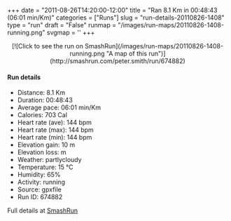 +++
date = "2011-08-26T14:20:00-12:00"
title = "Ran 8.1 Km in 00:48:43 (06:01 min/Km)"
categories = ["Runs"]
slug = "run-details-20110826-1408"
type = "run"
draft = "False"
runmap = "/images/run-maps/20110826-1408-running.png"
svgmap = '<polyline points="3 66, 14 66, 35 39, 41 35, 47 27, 61 17, 75 33, 82 49, 69 69, 73 76, 78 81, 83 82, 95 77, 100 67, 96 58, 79 57, 74 60, 69 69, 73 77, 78 82, 83 83, 95 77, 100 68, 97 60, 87 55, 72 36, 65 16, 53 27, 42 31, 41 36, 33 42, 34 41, 35 44, 33 43, 32 46, 32 44, 20 53, 19 66, 16 68, 15 69, 11 69, 4 64, 0 69, 2 70">'
+++



<!--more-->

<center>
[![Click to see the run on SmashRun](/images/run-maps/20110826-1408-running.png "A map of this run")](http://smashrun.com/peter.smith/run/674882)
</center>

#### Run details

* Distance: 8.1 Km
* Duration: 00:48:43
* Average pace: 06:01 min/Km
* Calories: 703 Cal
* Heart rate (ave): 144 bpm
* Heart rate (max): 144 bpm
* Heart rate (min): 144 bpm
* Elevation gain: 10 m
* Elevation loss:  m
* Weather: partlycloudy
* Temperature: 15 &deg;C
* Humidity: 65%
* Activity: running
* Source: gpxfile
* Run ID: 674882

Full details at [SmashRun](http://smashrun.com/peter.smith/run/674882)